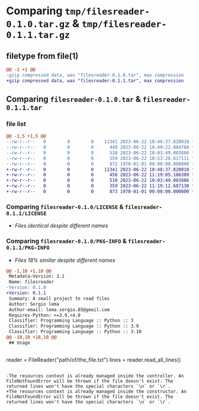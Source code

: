 # Comparing `tmp/filesreader-0.1.0.tar.gz` & `tmp/filesreader-0.1.1.tar.gz`

## filetype from file(1)

```diff
@@ -1 +1 @@
-gzip compressed data, was "filesreader-0.1.0.tar", max compression
+gzip compressed data, was "filesreader-0.1.1.tar", max compression
```

## Comparing `filesreader-0.1.0.tar` & `filesreader-0.1.1.tar`

### file list

```diff
@@ -1,5 +1,5 @@
--rw-r--r--   0        0        0    11341 2023-06-22 10:48:37.820010 filesreader-0.1.0/LICENSE
--rw-r--r--   0        0        0      449 2023-06-22 10:49:22.084768 filesreader-0.1.0/README.md
--rw-r--r--   0        0        0      510 2023-06-22 10:03:49.003886 filesreader-0.1.0/filesreader.py
--rw-r--r--   0        0        0      359 2023-06-22 10:53:26.617111 filesreader-0.1.0/pyproject.toml
--rw-r--r--   0        0        0      872 1970-01-01 00:00:00.000000 filesreader-0.1.0/PKG-INFO
+-rw-r--r--   0        0        0    11341 2023-06-22 10:48:37.820010 filesreader-0.1.1/LICENSE
+-rw-r--r--   0        0        0      450 2023-06-22 11:19:05.186309 filesreader-0.1.1/README.md
+-rw-r--r--   0        0        0      510 2023-06-22 10:03:49.003886 filesreader-0.1.1/filesreader.py
+-rw-r--r--   0        0        0      359 2023-06-22 11:19:12.687130 filesreader-0.1.1/pyproject.toml
+-rw-r--r--   0        0        0      873 1970-01-01 00:00:00.000000 filesreader-0.1.1/PKG-INFO
```

### Comparing `filesreader-0.1.0/LICENSE` & `filesreader-0.1.1/LICENSE`

 * *Files identical despite different names*

### Comparing `filesreader-0.1.0/PKG-INFO` & `filesreader-0.1.1/PKG-INFO`

 * *Files 18% similar despite different names*

```diff
@@ -1,10 +1,10 @@
 Metadata-Version: 2.1
 Name: filesreader
-Version: 0.1.0
+Version: 0.1.1
 Summary: A small project to read files
 Author: Sergio lema
 Author-email: lema.sergio.85@gmail.com
 Requires-Python: >=3.9,<4.0
 Classifier: Programming Language :: Python :: 3
 Classifier: Programming Language :: Python :: 3.9
 Classifier: Programming Language :: Python :: 3.10
@@ -18,10 +18,10 @@
 ## Usage
 
 ```
 reader = FileReader("path/of/the_file.txt")
 lines = reader.read_all_lines()
 ```
 
-The resources context is already managed inside the controller. An FileNotFoundError will be thrown if the file doesn't exist. The returned lines won't have the special characters `\n` or `\r`.
+The resources context is already managed inside the constructor. An FileNotFoundError will be thrown if the file doesn't exist. The returned lines won't have the special characters `\n` or `\r`.
```

